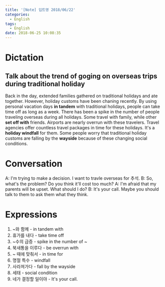 ```yaml
---
title: '[Note] 입트영 2018/06/22'
categories:
  - English
tags:
  - English
date: 2018-06-25 10:08:35
---
```


# Dictation
## Talk about the trend of goging on overseas trips during traditional holiday
Back in the day, extended families gathered on traditional holidays and ate together. However, holiday customs have been chaning recently. By using personal vacation days **in tandem** with traditional holidays, people can take time off as long as a week. There has been a spike in the number of people traveling overseas during all holidays. Some travel with family, while other **set off with** friends. Airports are nearly overrun with these travelers. Travel agencies offer countless travel packages in time for these holidays. It's a **holiday windfall** for them. Some people worry that traditional holiday customs are falling by the **wayside** because of these changing social conditions.


# Conversation
A: I'm trying to make a decision. I want to travle overseas for 추석.
B: So, what's the problem? Do you think it'll cost too much?
A: I'm afraid that my parents will be upset. What should I do?
B: It's your call. Maybe you should talk to them to ask them what they think.

# Expressions
1. ~와 함께 - in tandem with
2. 휴가를 내다 - take time off
3. ~수의 급증 - spike in the number of ~
4. 북새통을 이루다 - be overrun with
5. ~ 때에 맞춰서 - in time for
6. 명절 특수 - windfall 
7. 사라져가다 - fall by the wayside
8. 세태 - social condition
9. 네가 결정할 일이야 - It's your call.
